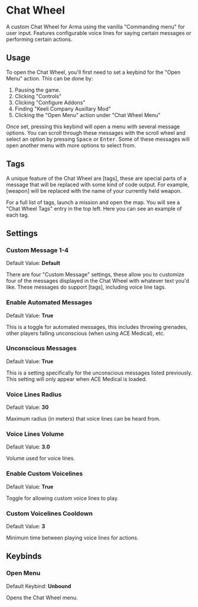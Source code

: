 # Chat Wheel
A custom Chat Wheel for Arma using the vanilla "Commanding menu" for user input. Features configurable voice lines for saying certain messages or performing certain actions.

## Usage
To open the Chat Wheel, you'll first need to set a keybind for the "Open Menu" action. This can be done by:
1. Pausing the game.
2. Clicking "Controls"
3. Clicking "Configure Addons"
4. Finding "Keeli Company Auxillary Mod"
5. Clicking the "Open Menu" action under "Chat Wheel Menu"

Once set, pressing this keybind will open a menu with several message options. You can scroll through these messages with the scroll wheel and select an option by pressing <kbd>Space</kbd> or <kbd>Enter</kbd>. Some of these messages will open another menu with more options to select from.

## Tags
A unique feature of the Chat Wheel are [tags], these are special parts of a message that will be replaced with some kind of code output. For example, [weapon] will be replaced with the name of your currently held weapon.

For a full list of tags, launch a mission and open the map. You will see a "Chat Wheel Tags" entry in the top left. Here you can see an example of each tag.

## Settings
### Custom Message 1-4
Default Value: **Default**

There are four "Custom Message" settings, these allow you to customize four of the messages displayed in the Chat Wheel with whatever text you'd like. These messages do support [tags], including voice line tags.

### Enable Automated Messages
Default Value: **True**

This is a toggle for automated messages, this includes throwing grenades, other players falling unconscious (when using ACE Medical), etc.

### Unconscious Messages
Default Value: **True**

This is a setting specifically for the unconscious messages listed previously. This setting will only appear when ACE Medical is loaded.

### Voice Lines Radius
Default Value: **30**

Maximum radius (in meters) that voice lines can be heard from.

### Voice Lines Volume
Default Value: **3.0**

Volume used for voice lines.

### Enable Custom Voicelines
Default Value: **True**

Toggle for allowing custom voice lines to play.

### Custom Voicelines Cooldown
Default Value: **3**

Minimum time between playing voice lines for actions.

## Keybinds
### Open Menu
Default Keybind: **Unbound**

Opens the Chat Wheel menu.